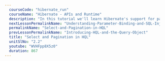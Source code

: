 ```yaml
---
  courseCode: "hibernate_run"
  courseName: "Hibernate - APIs and Runtime"
  description: "In this tutorial we'll learn Hibernate's support for pagination. We'll also learn how to write select queries to retrieve only certain columns."
  nextLessonPermalinkName: "Understanding-Parameter-Binding-and-SQL-Injection"
  permalinkName: "Select-and-Pagination-in-HQL"
  prevLessonPermalinkName: "Introducing-HQL-and-the-Query-Object"
  title: "Select and Pagination in HQL"
  unitSlNo: "2.2"
  youtube: "WVHFpp8X5z0"
  duration: 867
---
```

